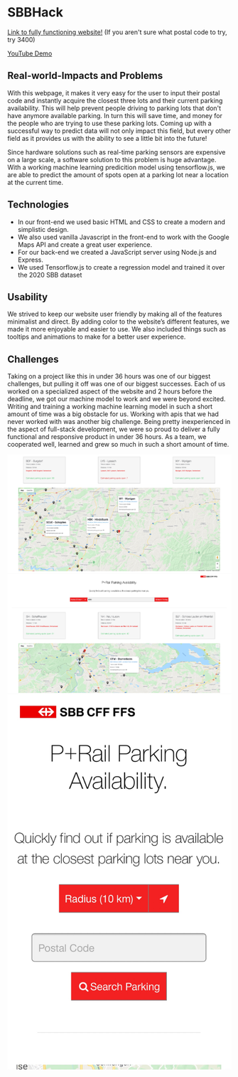 # SBBHack

[Link to fully functioning website!](https://SBBHack.ingleanthony.repl.co)
(If you aren't sure what postal code to try, try 3400)

[YouTube Demo](https://youtu.be/Nmg_Pe9vHh4)

## Real-world-Impacts and Problems  

  With this webpage, it makes it very easy for the user to input their postal code and instantly acquire the closest three lots and their current parking availability. This will help prevent people driving to parking lots that don't have anymore available parking. In turn this will save time, and money for the people who are trying to use these parking lots. Coming up with a successful way to predict data will not only impact this field, but every other field as it provides us with the ability to see a little bit into the future!

  Since hardware solutions such as real-time parking sensors are expensive on a large scale, a software solution to this problem is huge advantage. With a working machine learning predicition model using tensorflow.js, we are able to predict the amount of spots open at a parking lot near a location at the current time.

## Technologies  

- In our front-end we used basic HTML and CSS to create a modern and simplistic design.
- We also used vanilla Javascript in the front-end to work with the Google Maps API and create a great user experience.
- For our back-end we created a JavaScript server using Node.js and Express.
- We used Tensorflow.js to create a regression model and trained it over the 2020 SBB dataset

## Usability  

  We strived to keep our website user friendly by making all of the features minimalist and direct.
By adding color to the website’s different features, we made it more enjoyable and easier to use.
We also included things such as tooltips and animations to make for a better user experience.

## Challenges

  Taking on a project like this in under 36 hours was one of our biggest challenges, but pulling it off was one of our biggest successes. Each of us worked on a specialized aspect of the website and 2 hours before the deadline, we got our machine model to work and we were beyond excited. Writing and training a working machine learning model in such a short amount of time was a big obstacle for us. Working with apis that we had never worked with was another big challenge. Being pretty inexperienced in the aspect of full-stack development, we were so proud to deliver a fully functional and responsive product in under 36 hours. As a team, we cooperated well, learned and grew so much in such a short amount of time.

![Screenshot](/public/images/screenshot1.jpg)
![Screenshot](/public/images/screenshot2.jpg)
![Mobile Screenshot](/public/images/screenshot3.jpg)
